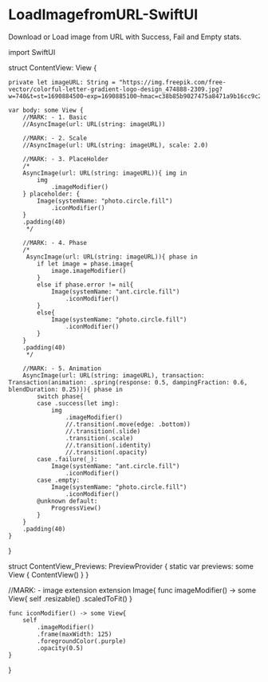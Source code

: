# LoadImagefromURL-SwiftUI
Download or Load image from URL with Success, Fail and Empty stats.

import SwiftUI

struct ContentView: View {
    
    private let imageURL: String = "https://img.freepik.com/free-vector/colorful-letter-gradient-logo-design_474888-2309.jpg?w=740&t=st=1690884500~exp=1690885100~hmac=c38b85b9027475a8471a9b16cc9c2853d5b1c9e6229426574b616c150607e259"
    
    var body: some View {
        //MARK: - 1. Basic
        //AsyncImage(url: URL(string: imageURL))
        
        //MARK: - 2. Scale
        //AsyncImage(url: URL(string: imageURL), scale: 2.0)
        
        //MARK: - 3. PlaceHolder
        /*
        AsyncImage(url: URL(string: imageURL)){ img in
            img
                .imageModifier()
        } placeholder: {
            Image(systemName: "photo.circle.fill")
                .iconModifier()
        }
        .padding(40)
         */
        
        //MARK: - 4. Phase
        /*
         AsyncImage(url: URL(string: imageURL)){ phase in
            if let image = phase.image{
                image.imageModifier()
            }
            else if phase.error != nil{
                Image(systemName: "ant.circle.fill")
                    .iconModifier()
            }
            else{
                Image(systemName: "photo.circle.fill")
                    .iconModifier()
            }
        }
        .padding(40)
         */
        
        //MARK: - 5. Animation
        AsyncImage(url: URL(string: imageURL), transaction: Transaction(animation: .spring(response: 0.5, dampingFraction: 0.6, blendDuration: 0.25))){ phase in
            switch phase{
            case .success(let img):
                img
                    .imageModifier()
                    //.transition(.move(edge: .bottom))
                    //.transition(.slide)
                    .transition(.scale)
                    //.transition(.identity)
                    //.transition(.opacity)
            case .failure(_):
                Image(systemName: "ant.circle.fill")
                    .iconModifier()
            case .empty:
                Image(systemName: "photo.circle.fill")
                    .iconModifier()
            @unknown default:
                ProgressView()
            }
        }
        .padding(40)
    }
}

struct ContentView_Previews: PreviewProvider {
    static var previews: some View {
        ContentView()
    }
}

//MARK: - image extension
extension Image{
    func imageModifier() -> some View{
        self
            .resizable()
            .scaledToFit()
    }
    
    func iconModifier() -> some View{
        self
            .imageModifier()
            .frame(maxWidth: 125)
            .foregroundColor(.purple)
            .opacity(0.5)
    }
}
